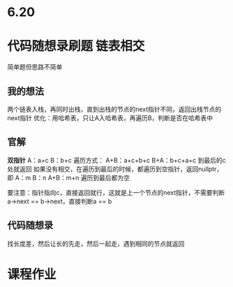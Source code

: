 # 6.20
# 代码随想录刷题 链表相交
简单题但思路不简单
## 我的想法
两个链表入栈，再同时出栈，直到出栈的节点的next指针不同，返回出栈节点的next指针
优化：用哈希表，只让A入哈希表，再遍历B，判断是否在哈希表中
## 官解
**双指针**
A：a+c
B：b+c
遍历方式：
A+B：a+c+b+c
B+A：b+c+a+c
到最后的c处就返回
如果没有相交，在遍历到最后的时候，都遍历到空指针，返回nullptr，即
A：m
B：n
A+B：m+n
遍历到最后都为空

要注意：指针指向c，直接返回就行，这就是上一个节点的next指针，不需要判断a->next == b->next，直接判断a == b
## 代码随想录
找长度差，然后让长的先走，然后一起走，遇到相同的节点就返回

# 课程作业


